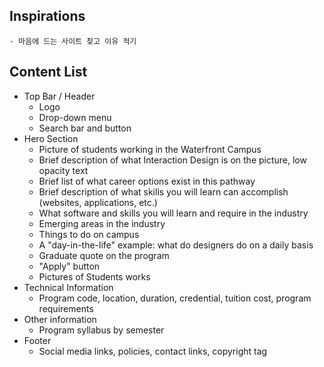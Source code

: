 ## Inspirations
    - 마음에 드는 사이트 찾고 이유 적기

## Content List
- Top Bar / Header
  - Logo
  - Drop-down menu
  - Search bar and button
- Hero Section
  - Picture of students working in the Waterfront Campus
  - Brief description of what Interaction Design is on the picture, low opacity text
  - Brief list of what career options exist in this pathway
  - Brief description of what skills you will learn can accomplish (websites, applications, etc.)
  - What software and skills you will learn and require in the industry
  - Emerging areas in the industry
  - Things to do on campus
  - A "day-in-the-life" example: what do designers do on a daily basis
  - Graduate quote on the program
  - "Apply" button 
  - Pictures of Students works
- Technical Information
  - Program code, location, duration, credential, tuition cost, program requirements
- Other information
  - Program syllabus by semester
- Footer
  - Social media links, policies, contact links, copyright tag
